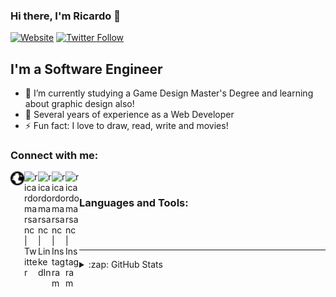 ### Hi there, I'm Ricardo 👋

[![Website](https://img.shields.io/website?label=codeSTACKr.com&style=for-the-badge&url=https%3A%2F%2Fcodestackr.com)](https://ricardomarsanc.github.io)
[![Twitter Follow](https://img.shields.io/twitter/follow/codeSTACKr?color=1DA1F2&logo=twitter&style=for-the-badge)](https://twitter.com/intent/follow?original_referer=https%3A%2F%2Fgithub.com%2FcodeSTACKr&screen_name=msRicar12)

## I'm a Software Engineer

- 🌱 I’m currently studying a Game Design Master's Degree and learning about graphic design also!
- 👯 Several years of experience as a Web Developer
- ⚡ Fun fact: I love to draw, read, write and movies!

### Connect with me:

[<img align="left" alt="ricardomarsanc" width="22px" src="https://raw.githubusercontent.com/iconic/open-iconic/master/svg/globe.svg" />][website]
[<img align="left" alt="ricardomarsanc | Twitter" width="22px" src="https://cdn.jsdelivr.net/npm/simple-icons@v3/icons/twitter.svg" />][twitter]
[<img align="left" alt="ricardomarsanc | LinkedIn" width="22px" src="https://cdn.jsdelivr.net/npm/simple-icons@v3/icons/linkedin.svg" />][linkedin]
[<img align="left" alt="ricardomarsanc | Instagram" width="22px" src="https://cdn.jsdelivr.net/npm/simple-icons@v3/icons/instagram.svg" />][instagram]
[<img align="left" alt="ricardomarsanc | Instagram" width="22px" src="https://cdn.jsdelivr.net/npm/simple-icons@v3/icons/blogger.svg" />][blog]

<br />

### Languages and Tools:

<br />
<br />

---

<details>
  <summary>:zap: GitHub Stats</summary>

  [![Top Langs](https://github-readme-stats.vercel.app/api/top-langs/?username=ricardomarsanc)](https://github.com/anuraghazra/github-readme-stats)

</details>

[website]: https://ricardomarsanc.github.io
[twitter]: https://twitter.com/msRicar12
[instagram]: https://instagram.com/ricardoms_97
[linkedin]: https://linkedin.com/in/ricardo-martin-sanchez
[blog]: https://forseragames.wordpress.com/